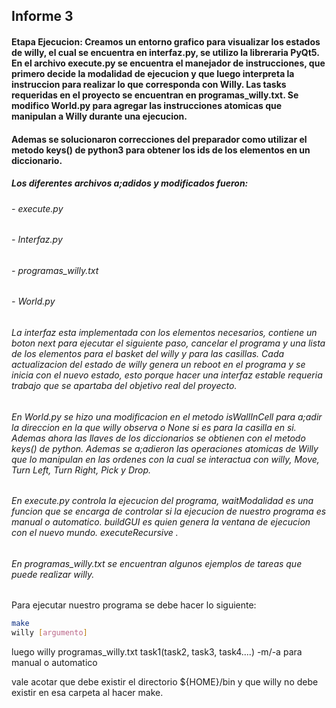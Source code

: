 ## Informe 3

#### Etapa Ejecucion: Creamos un entorno grafico para visualizar los estados de willy, el cual se encuentra en interfaz.py, se utilizo la libreraria PyQt5. En el archivo execute.py se encuentra el manejador de instrucciones, que primero decide la modalidad de ejecucion y que luego interpreta la instruccion para realizar lo que corresponda con Willy. Las tasks requeridas en el proyecto se encuentran en programas_willy.txt. Se modifico World.py para agregar las instrucciones atomicas que manipulan a Willy durante una ejecucion.

#### Ademas se solucionaron correcciones del preparador como utilizar el metodo keys() de python3 para obtener los ids de los elementos en un diccionario.

##### Los diferentes archivos a;adidos y modificados fueron:

###### - execute.py

###### - Interfaz.py

###### - programas_willy.txt

###### - World.py

###### La interfaz esta implementada con los elementos necesarios, contiene un boton next para ejecutar el siguiente paso, cancelar el programa y una lista de los elementos para el basket del willy y para las casillas. Cada actualizacion del estado de willy genera un reboot en el programa y se inicia con el nuevo estado, esto porque hacer una interfaz estable requeria trabajo que se apartaba del objetivo real del proyecto.

###### En World.py se hizo una modificacion en el metodo isWallInCell para a;adir la direccion en la que willy observa o None si es para la casilla en si. Ademas ahora las llaves de los diccionarios se obtienen con el metodo keys() de python. Ademas se a;adieron las operaciones atomicas de Willy que lo manipulan en las ordenes con la cual se interactua con willy, Move, Turn Left, Turn Right, Pick y Drop.

###### En execute.py controla la ejecucion del programa, waitModalidad es una funcion que se encarga de controlar si la ejecucion de nuestro programa es manual o automatico. buildGUI es quien genera la ventana de ejecucion con el nuevo mundo. executeRecursive .

###### En programas_willy.txt se encuentran algunos ejemplos de tareas que puede realizar willy.

Para ejecutar nuestro programa se debe hacer lo siguiente:

```bash
make
willy [argumento]
```

luego willy programas_willy.txt task1(task2, task3, task4....) -m/-a para manual o automatico

vale acotar que debe existir el directorio \${HOME}/bin y que willy no debe existir en esa carpeta al hacer make.
